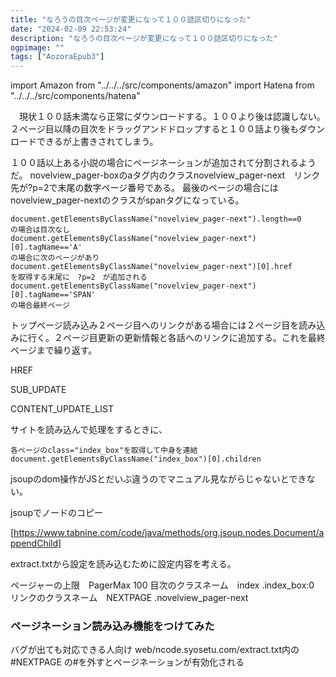 ```yaml
---
title: "なろうの目次ページが変更になって１００話区切りになった"
date: "2024-02-09 22:53:24"
description: "なろうの目次ページが変更になって１００話区切りになった"
ogpimage: ""
tags: ["AozoraEpub3"]
---
```

import Amazon from "../../../src/components/amazon"
import Hatena from "../../../src/components/hatena"

　現状１００話未満なら正常にダウンロードする。１００より後は認識しない。２ページ目以降の目次をドラッグアンドドロップすると１００話より後もダウンロードできるが上書きされてしまう。

１００話以上ある小説の場合にページネーションが追加されて分割されるようだ。
novelview_pager-boxのaタグ内のクラスnovelview_pager-next　リンク先が?p=2で末尾の数字ページ番号である。
最後のページの場合には　novelview_pager-nextのクラスがspanタグになっている。
```
document.getElementsByClassName("novelview_pager-next").length==0
の場合は目次なし
document.getElementsByClassName("novelview_pager-next")[0].tagName=='A'
の場合に次のページがあり
document.getElementsByClassName("novelview_pager-next")[0].href
を取得する末尾に　?p=2　が追加される　
document.getElementsByClassName("novelview_pager-next")[0].tagName=='SPAN'
の場合最終ページ
```
トップページ読み込み２ページ目へのリンクがある場合には２ページ目を読み込みに行く。２ページ目更新の更新情報と各話へのリンクに追加する。これを最終ページまで繰り返す。

HREF

SUB_UPDATE

CONTENT_UPDATE_LIST

サイトを読み込んで処理をするときに、

```
各ページのclass="index_box"を取得して中身を連結
document.getElementsByClassName("index_box")[0].children
```
jsoupのdom操作がJSとだいぶ違うのでマニュアル見ながらじゃないとできない。
<Hatena src="https://jsoup.org/cookbook/extracting-data/dom-navigation" title=""/>

jsoupでノードのコピー

[https://www.tabnine.com/code/java/methods/org.jsoup.nodes.Document/appendChild]

<Hatena src="https://stackoverflow.com/questions/48671687/pagination-in-web-scraping-using-jsoup-in-java-swing" title=""/>

extract.txtから設定を読み込むために設定内容を考える。

ページャーの上限　PagerMax 100
目次のクラスネーム　index .index_box:0
リンクのクラスネーム　NEXTPAGE .novelview_pager-next

### ページネーション読み込み機能をつけてみた
<Hatena src="https://github.com/kyukyunyorituryo/AozoraEpub3/releases/tag/v1.1.1b21Q" title=""/>

バグが出ても対応できる人向け web/ncode.syosetu.com/extract.txt内の
 #NEXTPAGE の#を外すとページネーションが有効化される